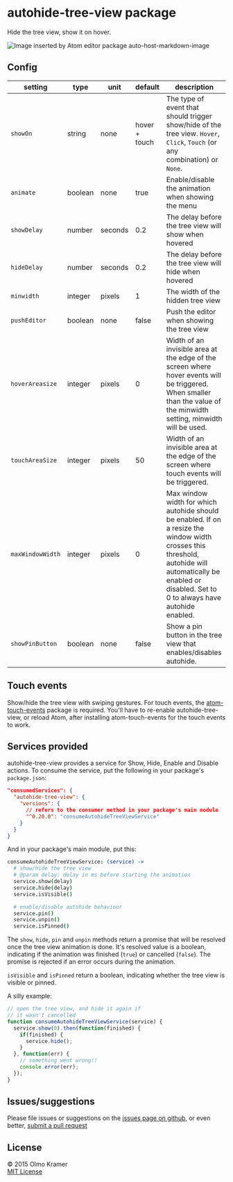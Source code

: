 # autohide-tree-view package

Hide the tree view, show it on hover.

![Image inserted by Atom editor package auto-host-markdown-image](https://raw.githubusercontent.com/olmokramer/atom-autohide-tree-view/master/screencast.gif)

## Config

| setting          | type    | unit    | default       | description |
| ---              | ---     | ---     | ---           | --- |
| `showOn`         | string  | none    | hover + touch | The type of event that should trigger show/hide of the tree view. `Hover`, `Click`, `Touch` (or any combination) or `None`. |
| `animate`        | boolean | none    | true          | Enable/disable the animation when showing the menu |
| `showDelay`      | number  | seconds | 0.2           | The delay before the tree view will show when hovered |
| `hideDelay`      | number  | seconds | 0.2           | The delay before the tree view will hide when hovered |
| `minwidth`       | integer | pixels  | 1             | The width of the hidden tree view |
| `pushEditor`     | boolean | none    | false         | Push the editor when showing the tree view |
| `hoverAreasize`  | integer | pixels  | 0             | Width of an invisible area at the edge of the screen where hover events will be triggered. When smaller than the value of the minwidth setting, minwidth will be used. |
| `touchAreaSize`  | integer | pixels  | 50            | Width of an invisible area at the edge of the screen where touch events will be triggered. |
| `maxWindowWidth` | integer | pixels  | 0             | Max window width for which autohide should be enabled. If on a resize the window width crosses this threshold, autohide will automatically be enabled or disabled. Set to 0 to always have autohide enabled. |
| `showPinButton`  | boolean | none    | false         | Show a pin button in the tree view that enables/disables autohide. |

## Touch events

Show/hide the tree view with swiping gestures. For touch events, the [atom-touch-events](https://atom.io/packages/atom-touch-events) package is required. You'll have to re-enable autohide-tree-view, or reload Atom, after installing atom-touch-events for the touch events to work.

## Services provided

autohide-tree-view provides a service for Show, Hide, Enable and Disable actions. To consume the service, put the following in your package's `package.json`:

```json
"consumedServices": {
  "autohide-tree-view": {
    "versions": {
      // refers to the consumer method in your package's main module
      "^0.20.0": "consumeAutohideTreeViewService"
    }
  }
}
```

And in your package's main module, put this:

```coffee
consumeAutohideTreeViewService: (service) ->
  # show/hide the tree view
  # @param delay: delay in ms before starting the animation
  service.show(delay)
  service.hide(delay)
  service.isVisible()

  # enable/disable autohide behaviour
  service.pin()
  service.unpin()
  service.isPinned()
```

The `show`, `hide`, `pin` and `unpin` methods return a promise that will be resolved once the tree view animation is done. It's resolved value is a boolean, indicating if the animation was finished (`true`) or cancelled (`false`). The promise is rejected if an error occurs during the animation.

`isVisible` and `isPinned` return a boolean, indicating whether the tree view is visible or pinned.

A silly example:

```js
// open the tree view, and hide it again if
// it wasn't cancelled
function consumeAutohideTreeViewService(service) {
  service.show(0).then(function(finished) {
    if(finished) {
      service.hide();
    }
  }, function(err) {
    // something went wrong!!
    console.error(err);
  });
}
```

## Issues/suggestions

Please file issues or suggestions on the [issues page on github](https://github.com/olmokramer/atom-autohide-tree-view/issues/new), or even better, [submit a pull request](https://github.com/olmokramer/atom-autohide-tree-view/pulls)

## License

&copy; 2015 Olmo Kramer <br> [MIT License](LICENSE.md)
